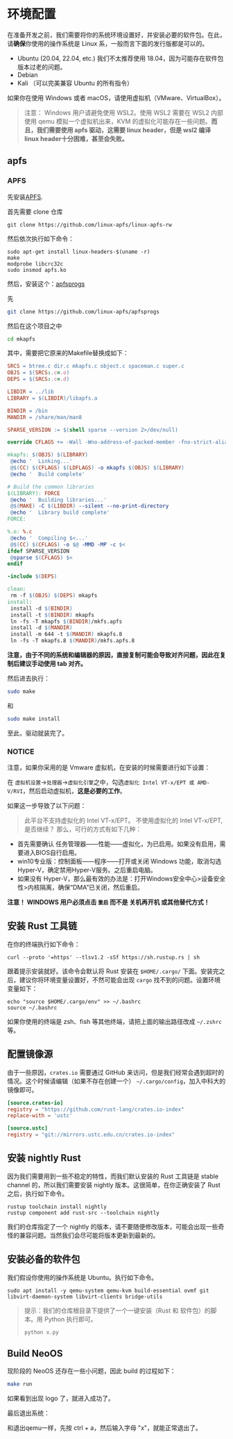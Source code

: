 # 环境配置

在准备开发之前，我们需要将你的系统环境设置好，并安装必要的软件包。在此，请**确保**你使用的操作系统是 Linux 系，一般而言下面的发行版都是可以的。

* Ubuntu (20.04, 22.04, etc.) 我们不太推荐使用 18.04，因为可能存在软件包版本过老的问题。
* Debian
* Kali （可以完美兼容 Ubuntu 的所有指令）

如果你在使用 Windows 或者 macOS，请使用虚拟机（VMware、VirtualBox）。

> 注意： Windows 用户请避免使用 WSL2。使用 WSL2 需要在 WSL2 内部使用 qemu 模拟一个虚拟机出来，KVM 的虚拟化可能存在一些问题。**而且，我们需要使用 apfs 驱动，这需要 linux header，但是 wsl2 编译 linux header十分困难，甚至会失败。**
>
## apfs

### APFS

先安装[APFS](https://github.com/linux-apfs/linux-apfs-rw).

首先需要 clone 仓库

```shell
git clone https://github.com/linux-apfs/linux-apfs-rw
```

然后依次执行如下命令：

```shell
sudo apt-get install linux-headers-$(uname -r)
make
modprobe libcrc32c
sudo insmod apfs.ko
```

然后，安装这个：[apfsprogs](https://github.com/linux-apfs/apfsprogs)

先

```sh
git clone https://github.com/linux-apfs/apfsprogs
```

然后在这个项目之中

```sh
cd mkapfs
```

其中，需要把它原来的Makefile替换成如下：

```makefile
SRCS = btree.c dir.c mkapfs.c object.c spaceman.c super.c
OBJS = $(SRCS:.c=.o)
DEPS = $(SRCS:.c=.d)

LIBDIR = ../lib
LIBRARY = $(LIBDIR)/libapfs.a

BINDIR = /bin
MANDIR = /share/man/man8

SPARSE_VERSION := $(shell sparse --version 2>/dev/null)

override CFLAGS += -Wall -Wno-address-of-packed-member -fno-strict-aliasing -I$(CURDIR)/../include

mkapfs: $(OBJS) $(LIBRARY)
 @echo '  Linking...'
 @$(CC) $(CFLAGS) $(LDFLAGS) -o mkapfs $(OBJS) $(LIBRARY)
 @echo '  Build complete'

# Build the common libraries
$(LIBRARY): FORCE
 @echo '  Building libraries...'
 @$(MAKE) -C $(LIBDIR) --silent --no-print-directory
 @echo '  Library build complete'
FORCE:

%.o: %.c
 @echo '  Compiling $<...'
 @$(CC) $(CFLAGS) -o $@ -MMD -MP -c $<
ifdef SPARSE_VERSION
 @sparse $(CFLAGS) $<
endif

-include $(DEPS)

clean:
 rm -f $(OBJS) $(DEPS) mkapfs
install:
 install -d $(BINDIR)
 install -t $(BINDIR) mkapfs
 ln -fs -T mkapfs $(BINDIR)/mkfs.apfs
 install -d $(MANDIR)
 install -m 644 -t $(MANDIR) mkapfs.8
 ln -fs -T mkapfs.8 $(MANDIR)/mkfs.apfs.8
```

**注意，由于不同的系统和编辑器的原因，直接复制可能会导致对齐问题，因此在复制后建议手动使用 tab 对齐。**

然后进去执行：

```sh
sudo make
```

和

```sh
sudo make install
```

至此，驱动就装完了。

### NOTICE

注意，如果你采用的是 Vmware 虚拟机，在安装的时候需要进行如下设置：

在 `虚拟机设置`->`处理器`->`虚拟化引擎`之中，勾选`虚拟化 Intel VT-x/EPT 或 AMD-V/RVI`，然后启动虚拟机，**这是必要的工作**。

如果这一步导致了以下问题：
>此平台不支持虚拟化的 Intel VT-x/EPT。 不使用虚拟化的 Intel VT-x/EPT,是否继续？
那么，可行的方式有如下几种：
* 首先需要确认 任务管理器——性能——虚拟化，为已启用。如果没有启用，需要进入BIOS自行启用。
* win10专业版：控制面板——程序——打开或关闭 Windows 功能，取消勾选 Hyper-V，确定禁用Hyper-V服务。之后重启电脑。
* 如果没有 Hyper-V，那么最有效的办法是：打开Windows安全中心>设备安全性>内核隔离，确保“DMA”已关闭，然后重启。

**注意！ WINDOWS 用户必须点击 `重启` 而不是 关机再开机 或其他替代方式！**

## 安装 Rust 工具链

在你的终端执行如下命令：

```shell
curl --proto '=https' --tlsv1.2 -sSf https://sh.rustup.rs | sh
```

跟着提示安装就好。该命令会默认将 Rust 安装在 `$HOME/.cargo/` 下面。安装完之后，建议你将环境变量设置好，不然可能会出现 `cargo` 找不到的问题。设置环境变量如下：

```shell
echo "source $HOME/.cargo/env" >> ~/.bashrc
source ~/.bashrc
```

如果你使用的终端是 zsh、fish 等其他终端，请把上面的输出路径改成 `~/.zshrc` 等。

## 配置镜像源

由于一些原因，`crates.io` 需要通过 GitHub 来访问，但是我们经常会遇到超时的情况。这个时候请编辑（如果不存在创建一个） `~/.cargo/config`，加入中科大的镜像即可。

```toml
[source.crates-io]
registry = "https://github.com/rust-lang/crates.io-index"
replace-with = 'ustc'

[source.ustc]
registry = "git://mirrors.ustc.edu.cn/crates.io-index"
```

## 安装 nightly Rust

因为我们需要用到一些不稳定的特性，而我们默认安装的 Rust 工具链是 stable channel 的，所以我们需要安装 nightly 版本。这很简单，在你正确安装了 Rust 之后，执行如下命令。

```shell
rustup toolchain install nightly
rustup component add rust-src --toolchain nightly
```

我们的仓库指定了一个 nightly 的版本，请不要随便修改版本，可能会出现一些奇怪的兼容问题。当然我们会尽可能将版本更新到最新的。

## 安装必备的软件包

我们假设你使用的操作系统是 Ubuntu。执行如下命令。

```shell
sudo apt install -y qemu-system qemu-kvm build-essential ovmf git libvirt-daemon-system libvirt-clients bridge-utils
```

> 提示：我们的仓库根目录下提供了一个一键安装（Rust 和 软件包）的脚本。用 Python 执行即可。
>
> ```shell
> python x.py
> ```

## Build NeoOS

现阶段的 NeoOS 还存在一些小问题，因此 build 的过程如下：

```sh
make run
```

如果看到出现 logo 了，就进入成功了。

最后退出系统：

和退出qemu一样，先按 ctrl + a，然后输入字母 "x"，就能正常退出了。
